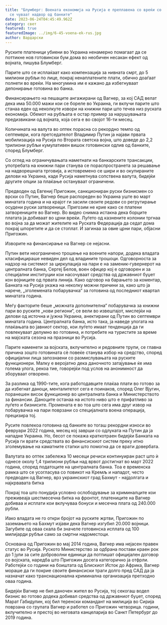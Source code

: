 ```yaml
---
title: "Блумберг: Воената економија на Русија е преплавена со вреќи со пари што
  се чуваат надвор од банките"
date: 2023-06-24T04:45:49.962Z
category: свет
featured: true
featuredImage: ../img/6-45-voena-ek-rus.jpg
author: Вардарски
---
```

Руските платеници убиени во Украина ненамерно помагаат да се поттикне нов готовински бум дома во необичен несакан ефект од војната, пишува Блумберг.

Парите што се исплаќаат како компензација за нивната смрт, до 5 милиони рубљи по лице, покрај ненаплатените плати, обично доаѓаат полнети во вреќи. На многумина им е кажано да избегнуваат депонирање готовина во банка.

Финансирањето на пешаците ангажирани од Вагнер, за кој САД велат дека има 50.000 мажи кои се бореле во Украина, ги вклучи парите што станаа еден од неколкуте извори на книжни пари што течеа низ руската економија. Обемот на рубљата е остар пример за нарушувањата предизвикани од војната, која сега е во својот 16-ти месец.

Количината на валута во оптек порасна со рекордно темпо од септември, кога претседателот Владимир Путин ја најави првата мобилизација на Русија по Втората светска војна, што доведе до 2,2 трилиони рубљи кумулативен вишок готовински одлив од банките, според Блумберг.

Со оглед на ограничувањата наметнати на банкарските трансакции, употребата на книжни пари станува се пораспространета за решавање на надворешната трговија, а истовремено се шири и во окупираните делови на Украина, каде Русија наметнува сопствена валута, бидејќи другите опции за плаќање остануваат ограничени.

Предводен од Евгениј Пригожин, санкциониран руски бизнисмен со врски со Путин, Вагнер беше распореден во Украина уште во март минатата година и на крајот ги засили своите редови со регрутирање осудени руски затвореници. Пригозим не крие како се платени затворениците во Вагнер. Во видео снимка истакна дека борците платата ја добиваат во црни вреќи. Луѓето од казнените колонии тргнаа во војна за да можат жителите на Руската Федерација да седат дома покрај шпоретите и да се стоплат. И загинаа за овие црни пари, објасни Пригожин.

Изворите на финансирање на Вагнер се нејасни.

Путин вети неограничено трошење на воените напори, додека владата класифицираше невиден дел од владините трошоци. Одговорноста за надзор на системот за циркулација на пари е на заменик-гувернерот на централната банка, Сергеј Белов, воен офицер кој е одговорен и за специјални институции кои насочуваат средства од државниот буџет кон војниците од првата линија. Како одговор на барањето за коментар, Банката на Русија укажа на неколку можни причини за, како што ја нарече, „зголемената побарувачка“ за готовина од последниот квартал минатата година.

Меѓу факторите беше „можната дополнителна“ побарувачка за книжни пари во руските „нови региони“, се вели во извештајот, мислејќи на делови од источна и јужна Украина, анектирани од Путин во септември минатата година. Централната банка, исто така, ја наведе улогата на плаќањата во јавниот сектор, кои луѓето имаат тенденција да ги повлекуваат делумно во готовина, и потребите на туристите за време на мајската сезона на празници во Русија.

Парите наменети за војската, вклучително и редовните трупи, се главна причина зошто готовината сè повеќе станува избор на средство, според официјални лица запознаени со размислувањата на руските функционери. Малку е веројатно дека даночното затајување ќе има голема улога, рекоа тие, говорејќи под услов на анонимност да зборуваат отворено.

За разлика од 1990-тите, кога работодавците плаќаа плати во готово за да избегнат даноци, менталитетот сега е поинаков, според Олег Вјугин, поранешен висок функционер во централната банка и Министерството за финансии. Даноците останаа на истото ниво што е прифатливо за луѓето и бизнисите. Промената е во тоа што сега има друг извор на побарувачка на пари поврзани со специјалната воена операција, прецизира тој.

Русите повлекоа готовина од банките во тогаш рекордни износи во февруари 2022 година, месец кој заврши со одлуката на Путин да ја нападне Украина. Но, бесот се покажа краткотраен бидејќи Банката на Русија ги врати средствата во финансискиот систем преку итно зголемување на каматните стапки што помогна да се врати довербата.

Валутата во оптек забележа 10 месеци речиси континуиран раст што ѝ однесе околу 1,4 трилиони рубљи над врвот достигнат во март 2022 година, според податоците на централната банка. Тоа е временска рамка што се усогласува со повикот на Кремљ и нападот, често предводен од Вагнер, врз украинскиот град Бахмут - најдолгата и најкрвавата битка

Покрај тоа што понудија условно ослободување за криминалците кои преживеаја шестмесечна битка на фронтот, платениците на Вагнер добиваа и исплати кои вклучуваа бонуси и месечна плата од 240.000 рубли.

Иако владата не го откри бројот на руските жртви, Пригожин по заземањето на Бахмут изјави дека Вагнер изгубил 20.000 војници. Загубите од оваа скала би значеле готовинска исплата од 100 милијарди рубљи само за смртни надоместоци.

Основана од Пригожин во мај 2014 година, Вагнер има нејасен правен статус во Русија. Руското Министерство за одбрана постави краен рок до 1 јули за сите доброволни единици да потпишат официјален договор со војската, наредба што Пригожин досега категорично ја отфрли. Работејќи со години на боиштата од Блискиот Исток до Африка, Вагнер мораше да ги покрие своите финансиски траги долго пред САД да ја назначат како транснационална криминална организација претходно оваа година.

Бидејќи Вагнер не бил даночен жител во Русија, тој секогаш водел бизнис во готово додека добивал средства од државниот буџет, според Марат Габидулин, кој бил теренски командант на милиција во Сирија поврзана со групата Вагнер и работел со Пригожин четворица. години, вклучително и престој во неговата канцеларија во Санкт Петербург до 2019 година.